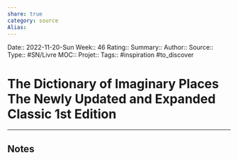 ```yaml
---
share: true 
category: source
Alias:
---
```

Date:: 2022-11-20-Sun
Week:: 46
Rating::
Summary:: 
Author::
Source:: 
Type:: #SN/Livre 
MOC::
Projet:: 
Tags::  #inspiration #to_discover

# The Dictionary of Imaginary Places  The Newly Updated and Expanded Classic 1st Edition


***

## Notes

